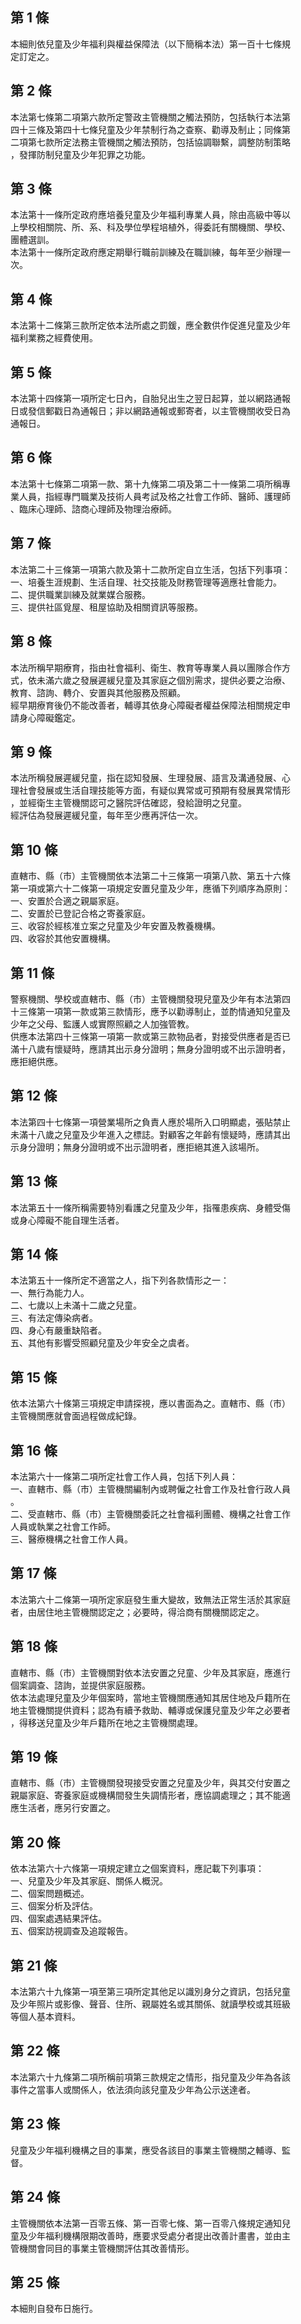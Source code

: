 第 1 條
-------
本細則依兒童及少年福利與權益保障法（以下簡稱本法）第一百十七條規  
定訂定之。

第 2 條
-------
本法第七條第二項第六款所定警政主管機關之觸法預防，包括執行本法第  
四十三條及第四十七條兒童及少年禁制行為之查察、勸導及制止；同條第  
二項第七款所定法務主管機關之觸法預防，包括協調聯繫，調整防制策略  
，發揮防制兒童及少年犯罪之功能。

第 3 條
-------
本法第十一條所定政府應培養兒童及少年福利專業人員，除由高級中等以  
上學校相關院、所、系、科及學位學程培植外，得委託有關機關、學校、  
團體選訓。  
本法第十一條所定政府應定期舉行職前訓練及在職訓練，每年至少辦理一  
次。

第 4 條
-------
本法第十二條第三款所定依本法所處之罰鍰，應全數供作促進兒童及少年  
福利業務之經費使用。

第 5 條
-------
本法第十四條第一項所定七日內，自胎兒出生之翌日起算，並以網路通報  
日或發信郵戳日為通報日；非以網路通報或郵寄者，以主管機關收受日為  
通報日。

第 6 條
-------
本法第十七條第二項第一款、第十九條第二項及第二十一條第二項所稱專  
業人員，指經專門職業及技術人員考試及格之社會工作師、醫師、護理師  
、臨床心理師、諮商心理師及物理治療師。

第 7 條
-------
本法第二十三條第一項第六款及第十二款所定自立生活，包括下列事項：  
一、培養生涯規劃、生活自理、社交技能及財務管理等適應社會能力。  
二、提供職業訓練及就業媒合服務。  
三、提供社區覓屋、租屋協助及相關資訊等服務。

第 8 條
-------
本法所稱早期療育，指由社會福利、衛生、教育等專業人員以團隊合作方  
式，依未滿六歲之發展遲緩兒童及其家庭之個別需求，提供必要之治療、  
教育、諮詢、轉介、安置與其他服務及照顧。  
經早期療育後仍不能改善者，輔導其依身心障礙者權益保障法相關規定申  
請身心障礙鑑定。

第 9 條
-------
本法所稱發展遲緩兒童，指在認知發展、生理發展、語言及溝通發展、心  
理社會發展或生活自理技能等方面，有疑似異常或可預期有發展異常情形  
，並經衛生主管機關認可之醫院評估確認，發給證明之兒童。  
經評估為發展遲緩兒童，每年至少應再評估一次。

第 10 條
--------
直轄市、縣（市）主管機關依本法第二十三條第一項第八款、第五十六條  
第一項或第六十二條第一項規定安置兒童及少年，應循下列順序為原則：  
一、安置於合適之親屬家庭。  
二、安置於已登記合格之寄養家庭。  
三、收容於經核准立案之兒童及少年安置及教養機構。  
四、收容於其他安置機構。

第 11 條
--------
警察機關、學校或直轄市、縣（市）主管機關發現兒童及少年有本法第四  
十三條第一項第一款或第三款情形，應予以勸導制止，並酌情通知兒童及  
少年之父母、監護人或實際照顧之人加強管教。  
供應本法第四十三條第一項第一款或第三款物品者，對接受供應者是否已  
滿十八歲有懷疑時，應請其出示身分證明；無身分證明或不出示證明者，  
應拒絕供應。

第 12 條
--------
本法第四十七條第一項營業場所之負責人應於場所入口明顯處，張貼禁止  
未滿十八歲之兒童及少年進入之標誌。對顧客之年齡有懷疑時，應請其出  
示身分證明；無身分證明或不出示證明者，應拒絕其進入該場所。

第 13 條
--------
本法第五十一條所稱需要特別看護之兒童及少年，指罹患疾病、身體受傷  
或身心障礙不能自理生活者。

第 14 條
--------
本法第五十一條所定不適當之人，指下列各款情形之一：  
一、無行為能力人。  
二、七歲以上未滿十二歲之兒童。  
三、有法定傳染病者。  
四、身心有嚴重缺陷者。  
五、其他有影響受照顧兒童及少年安全之虞者。

第 15 條
--------
依本法第六十條第三項規定申請探視，應以書面為之。直轄市、縣（市）  
主管機關應就會面過程做成紀錄。

第 16 條
--------
本法第六十一條第二項所定社會工作人員，包括下列人員：  
一、直轄市、縣（市）主管機關編制內或聘僱之社會工作及社會行政人員  
    。  
二、受直轄市、縣（市）主管機關委託之社會福利團體、機構之社會工作  
    人員或執業之社會工作師。  
三、醫療機構之社會工作人員。

第 17 條
--------
本法第六十二條第一項所定家庭發生重大變故，致無法正常生活於其家庭  
者，由居住地主管機關認定之；必要時，得洽商有關機關認定之。

第 18 條
--------
直轄市、縣（市）主管機關對依本法安置之兒童、少年及其家庭，應進行  
個案調查、諮詢，並提供家庭服務。  
依本法處理兒童及少年個案時，當地主管機關應通知其居住地及戶籍所在  
地主管機關提供資料；認為有續予救助、輔導或保護兒童及少年之必要者  
，得移送兒童及少年戶籍所在地之主管機關處理。

第 19 條
--------
直轄市、縣（市）主管機關發現接受安置之兒童及少年，與其交付安置之  
親屬家庭、寄養家庭或機構間發生失調情形者，應協調處理之；其不能適  
應生活者，應另行安置之。

第 20 條
--------
依本法第六十六條第一項規定建立之個案資料，應記載下列事項：  
一、兒童及少年及其家庭、關係人概況。  
二、個案問題概述。  
三、個案分析及評估。  
四、個案處遇結果評估。  
五、個案訪視調查及追蹤報告。

第 21 條
--------
本法第六十九條第一項至第三項所定其他足以識別身分之資訊，包括兒童  
及少年照片或影像、聲音、住所、親屬姓名或其關係、就讀學校或其班級  
等個人基本資料。

第 22 條
--------
本法第六十九條第二項所稱前項第三款規定之情形，指兒童及少年為各該  
事件之當事人或關係人，依法須向該兒童及少年為公示送達者。

第 23 條
--------
兒童及少年福利機構之目的事業，應受各該目的事業主管機關之輔導、監  
督。

第 24 條
--------
主管機關依本法第一百零五條、第一百零七條、第一百零八條規定通知兒  
童及少年福利機構限期改善時，應要求受處分者提出改善計畫書，並由主  
管機關會同目的事業主管機關評估其改善情形。

第 25 條
--------
本細則自發布日施行。

